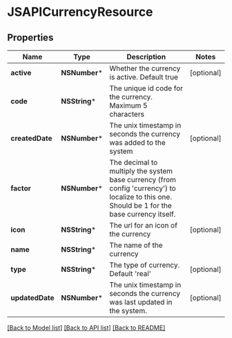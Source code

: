 # JSAPICurrencyResource

## Properties
Name | Type | Description | Notes
------------ | ------------- | ------------- | -------------
**active** | **NSNumber*** | Whether the currency is active. Default true | [optional] 
**code** | **NSString*** | The unique id code for the currency. Maximum 5 characters | 
**createdDate** | **NSNumber*** | The unix timestamp in seconds the currency was added to the system | [optional] 
**factor** | **NSNumber*** | The decimal to multiply the system base currency (from config &#39;currency&#39;) to localize to this one. Should be 1 for the base currency itself. | 
**icon** | **NSString*** | The url for an icon of the currency | [optional] 
**name** | **NSString*** | The name of the currency | 
**type** | **NSString*** | The type of currency. Default &#39;real&#39; | [optional] 
**updatedDate** | **NSNumber*** | The unix timestamp in seconds the currency was last updated in the system. | [optional] 

[[Back to Model list]](../README.md#documentation-for-models) [[Back to API list]](../README.md#documentation-for-api-endpoints) [[Back to README]](../README.md)


